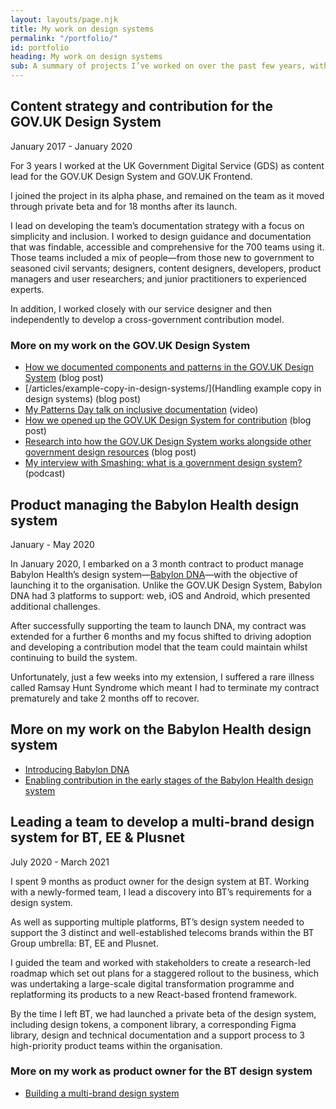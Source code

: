 ```yaml
---
layout: layouts/page.njk
title: My work on design systems
permalink: "/portfolio/"
id: portfolio
heading: My work on design systems
sub: A summary of projects I’ve worked on over the past few years, with links to find out more about them.
---
```


## Content strategy and contribution for the GOV.UK Design System

January 2017 - January 2020

For 3 years I worked at the UK Government Digital Service (GDS) as content lead for the GOV.UK Design System and GOV.UK Frontend.

I joined the project in its alpha phase, and remained on the team as it moved through private beta and for 18 months after its launch. 

I lead on developing the team’s documentation strategy with a focus on simplicity and inclusion. I worked to design guidance and documentation that was findable, accessible and comprehensive for the 700 teams using it. Those teams included a mix of people—from those new to government to seasoned civil servants; designers, content designers, developers, product managers and user researchers; and junior practitioners to experienced experts. 

In addition, I worked closely with our service designer and then independently to develop a cross-government contribution model.

### More on my work on the GOV.UK Design System

- [How we documented components and patterns in the GOV.UK Design System](https://designnotes.blog.gov.uk/2018/11/05/how-we-document-components-and-patterns-in-the-gov-uk-design-system/) (blog post)
- [/articles/example-copy-in-design-systems/](Handling example copy in design systems) (blog post)
- [My Patterns Day talk on inclusive documentation](https://vimeo.com/345902920) (video)
- [How we opened up the GOV.UK Design System for contribution](https://designnotes.blog.gov.uk/2018/09/26/opening-up-the-gov-uk-design-system-for-contributions/) (blog post)
- [Research into how the GOV.UK Design System works alongside other government design resources](https://designnotes.blog.gov.uk/2019/02/14/how-the-gov-uk-design-system-can-work-alongside-other-government-design-resources/) (blog post)
- [My interview with Smashing: what is a government design system?](https://www.smashingmagazine.com/2020/01/smashing-podcast-episode-7/) (podcast)

## Product managing the Babylon Health design system

January - May 2020

In January 2020, I embarked on a 3 month contract to product manage Babylon Health’s design system—[Babylon DNA](https://dna.babylonhealth.com/ )—with the objective of launching it to the organisation. Unlike the GOV.UK Design System, Babylon DNA had 3 platforms to support: web, iOS and Android, which presented additional challenges. 

After successfully supporting the team to launch DNA, my contract was extended for a further 6 months and my focus shifted to driving adoption and developing a contribution model that the team could maintain whilst continuing to build the system.

Unfortunately, just a few weeks into my extension, I suffered a rare illness called Ramsay Hunt Syndrome which meant I had to terminate my contract prematurely and take 2 months off to recover. 

## More on my work on the Babylon Health design system

- [Introducing Babylon DNA](https://dna.babylonhealth.com/introducing-babylon-dna)
- [Enabling contribution in the early stages of the Babylon Health design system](https://amyhupe.co.uk/articles/enabling-contribution-in-the-early-stages-of-the-babylon-design-system/)

## Leading a team to develop a multi-brand design system for BT, EE & Plusnet

July 2020 - March 2021

I spent 9 months as product owner for the design system at BT. Working with a newly-formed team, I lead a discovery into BT’s requirements for a design system.

As well as supporting multiple platforms, BT’s design system needed to support the 3 distinct and well-established telecoms brands within the BT Group umbrella: BT, EE and Plusnet. 

I guided the team and worked with stakeholders to create a research-led roadmap which set out plans for a staggered rollout to the business, which was undertaking a large-scale digital transformation programme and replatforming its products to a new React-based frontend framework.

By the time I left BT, we had launched a private beta of the design system, including design tokens, a component library, a corresponding Figma library, design and technical documentation and a support process to 3 high-priority product teams within the organisation. 

### More on my work as product owner for the BT design system

- [Building a multi-brand design system](https://medium.com/bts-design-team/building-a-multi-brand-design-system-79469d425bf3) 
